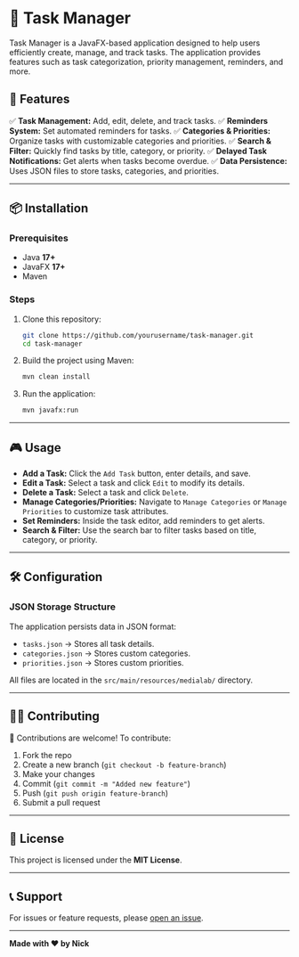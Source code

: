 # 📝 Task Manager

Task Manager is a JavaFX-based application designed to help users efficiently create, manage, and track tasks. The application provides features such as task categorization, priority management, reminders, and more.

## 📌 Features

✅ **Task Management:** Add, edit, delete, and track tasks.
✅ **Reminders System:** Set automated reminders for tasks.
✅ **Categories & Priorities:** Organize tasks with customizable categories and priorities.
✅ **Search & Filter:** Quickly find tasks by title, category, or priority.
✅ **Delayed Task Notifications:** Get alerts when tasks become overdue.
✅ **Data Persistence:** Uses JSON files to store tasks, categories, and priorities.

---

## 📦 Installation

### Prerequisites
- Java **17+**
- JavaFX **17+**
- Maven

### Steps
1. Clone this repository:
   ```sh
   git clone https://github.com/yourusername/task-manager.git
   cd task-manager
   ```
2. Build the project using Maven:
   ```sh
   mvn clean install
   ```
3. Run the application:
   ```sh
   mvn javafx:run
   ```

---

## 🎮 Usage

- **Add a Task:** Click the `Add Task` button, enter details, and save.
- **Edit a Task:** Select a task and click `Edit` to modify its details.
- **Delete a Task:** Select a task and click `Delete`.
- **Manage Categories/Priorities:** Navigate to `Manage Categories` or `Manage Priorities` to customize task attributes.
- **Set Reminders:** Inside the task editor, add reminders to get alerts.
- **Search & Filter:** Use the search bar to filter tasks based on title, category, or priority.

---

## 🛠️ Configuration

### JSON Storage Structure

The application persists data in JSON format:
- `tasks.json` → Stores all task details.
- `categories.json` → Stores custom categories.
- `priorities.json` → Stores custom priorities.

All files are located in the `src/main/resources/medialab/` directory.

---

## 👩‍💻 Contributing

🚀 Contributions are welcome! To contribute:
1. Fork the repo
2. Create a new branch (`git checkout -b feature-branch`)
3. Make your changes
4. Commit (`git commit -m "Added new feature"`)
5. Push (`git push origin feature-branch`)
6. Submit a pull request

---

## 📜 License

This project is licensed under the **MIT License**.

---

## 📞 Support

For issues or feature requests, please [open an issue](https://github.com/nickarafyllis/taskManager/issues).

---

**Made with ❤️ by Nick**

